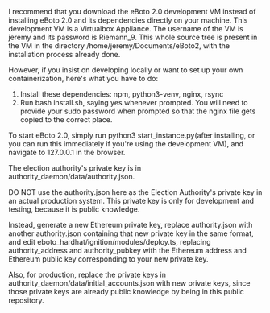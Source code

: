 I recommend that you download the eBoto 2.0 development VM instead of installing eBoto 2.0 and its dependencies directly on your machine. This development VM is a Virtualbox Appliance. The username of the VM is jeremy and its password is Riemann_9. This whole source tree is present in the VM in the directory /home/jeremy/Documents/eBoto2, with the installation process already done.  

However, if you insist on developing locally or want to set up your own containerization, here's what you have to do:  
1. Install these dependencies: npm, python3-venv, nginx, rsync  
2. Run bash install.sh, saying yes whenever prompted. You will need to provide your sudo password when prompted so that the nginx file gets copied to the correct place.  

To start eBoto 2.0, simply run python3 start_instance.py(after installing, or you can run this immediately if you're using the development VM), and navigate to 127.0.0.1 in the browser.  

The election authority's private key is in authority_daemon/data/authority.json.  

DO NOT use the authority.json here as the Election Authority's private key in an actual production system. This private key is only for development and testing, because it is public knowledge.  

Instead, generate a new Ethereum private key, replace authority.json with another authority.json containing that new private key in the same format, and edit eboto_hardhat/ignition/modules/deploy.ts, replacing authority_address and authority_pubkey with the Ethereum address and Ethereum public key corresponding to your new private key.  

Also, for production, replace the private keys in authority_daemon/data/initial_accounts.json with new private keys, since those private keys are already public knowledge by being in this public repository. 